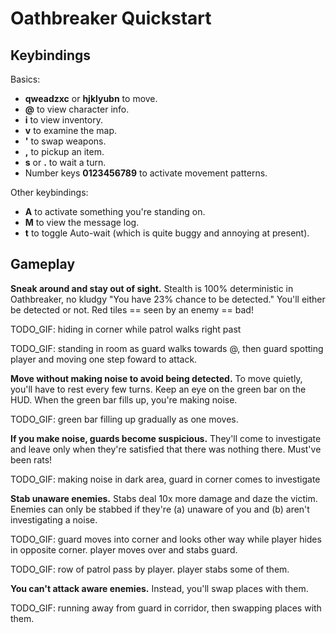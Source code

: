 # Oathbreaker Quickstart

## Keybindings

Basics:
- **qweadzxc** or **hjklyubn** to move.
- **@** to view character info.
- **i** to view inventory.
- **v** to examine the map.
- **'** to swap weapons.
- **,** to pickup an item.
- **s** or **.** to wait a turn.
- Number keys **0123456789** to activate movement patterns.

Other keybindings:
- **A** to activate something you're standing on.
- **M** to view the message log.
- **t** to toggle Auto-wait (which is quite buggy and annoying at present).

## Gameplay

**Sneak around and stay out of sight.** Stealth is 100%
deterministic in Oathbreaker, no kludgy "You have 23% chance to be detected."
You'll either be detected or not. Red tiles == seen by an enemy == bad!

TODO_GIF: hiding in corner while patrol walks right past

TODO_GIF: standing in room as guard walks towards @, then guard spotting player and
moving one step foward to attack.

**Move without making noise to avoid being detected.** To move quietly, you'll
have to rest every few turns. Keep an eye on the green bar on the HUD. When the
green bar fills up, you're making noise.

TODO_GIF: green bar filling up gradually as one moves.

**If you make noise, guards become suspicious.** They'll come to investigate and
leave only when they're satisfied that there was nothing there. Must've been
rats!

TODO_GIF: making noise in dark area, guard in corner comes to investigate

**Stab unaware enemies.** Stabs deal 10x more damage and daze the victim.
Enemies can only be stabbed if they're (a) unaware of you and (b) aren't
investigating a noise.

TODO_GIF: guard moves into corner and looks other way while player hides in
opposite corner. player moves over and stabs guard.

TODO_GIF: row of patrol pass by player. player stabs some of them.

**You can't attack aware enemies.** Instead, you'll swap places with them.

TODO_GIF: running away from guard in corridor, then swapping places with them.
